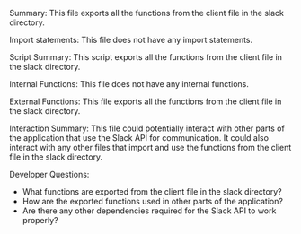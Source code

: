 Summary:
This file exports all the functions from the client file in the slack directory.

Import statements:
This file does not have any import statements.

Script Summary:
This script exports all the functions from the client file in the slack directory.

Internal Functions:
This file does not have any internal functions.

External Functions:
This file exports all the functions from the client file in the slack directory.

Interaction Summary:
This file could potentially interact with other parts of the application that use the Slack API for communication. It could also interact with any other files that import and use the functions from the client file in the slack directory.

Developer Questions:
- What functions are exported from the client file in the slack directory?
- How are the exported functions used in other parts of the application?
- Are there any other dependencies required for the Slack API to work properly?